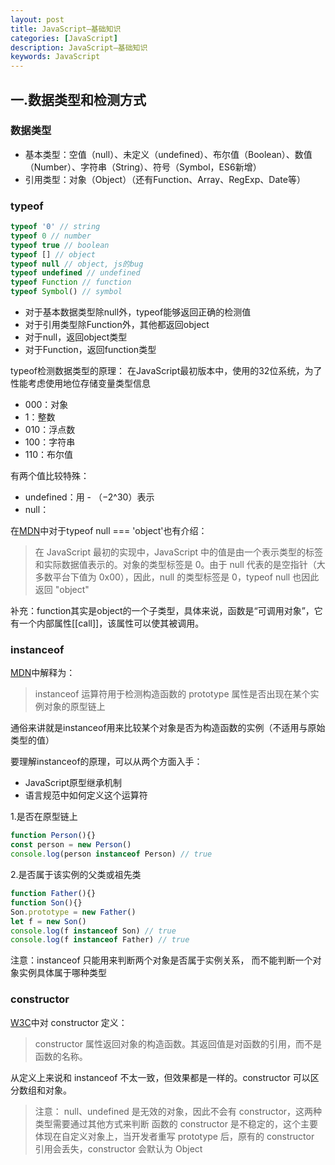 ```yaml
---
layout: post
title: JavaScript—基础知识
categories: [JavaScript]
description: JavaScript—基础知识
keywords: JavaScript
---
```



## 一.数据类型和检测方式

### 数据类型


* 基本类型：空值（null）、未定义（undefined）、布尔值（Boolean）、数值（Number）、字符串（String）、符号（Symbol，ES6新增）
* 引用类型：对象（Object）（还有Function、Array、RegExp、Date等）


### typeof

```js
typeof '0' // string
typeof 0 // number
typeof true // boolean
typeof [] // object
typeof null // object, js的bug
typeof undefined // undefined
typeof Function // function
typeof Symbol() // symbol
```

* 对于基本数据类型除null外，typeof能够返回正确的检测值
* 对于引用类型除Function外，其他都返回object
* 对于null，返回object类型
* 对于Function，返回function类型  

typeof检测数据类型的原理：
在JavaScript最初版本中，使用的32位系统，为了性能考虑使用地位存储变量类型信息

* 000：对象
* 1：整数
* 010：浮点数
* 100：字符串
* 110：布尔值

有两个值比较特殊：
* undefined：用 - （−2^30）表示
* null：

在<a href="https://developer.mozilla.org/zh-CN/docs/Web/JavaScript/Reference/Operators/typeof#null" target="_blank">MDN</a>中对于typeof null === 'object'也有介绍：

>在 JavaScript 最初的实现中，JavaScript 中的值是由一个表示类型的标签和实际数据值表示的。对象的类型标签是 0。由于 null 代表的是空指针（大多数平台下值为 0x00），因此，null 的类型标签是 0，typeof null 也因此返回 "object"

补充：function其实是object的一个子类型，具体来说，函数是“可调用对象”，它有一个内部属性[[call]]，该属性可以使其被调用。  

### instanceof

<a href="https://developer.mozilla.org/zh-CN/docs/Web/JavaScript/Reference/Operators/instanceof" target="_blank">MDN</a>中解释为：

> instanceof 运算符用于检测构造函数的 prototype 属性是否出现在某个实例对象的原型链上

通俗来讲就是instanceof用来比较某个对象是否为构造函数的实例（不适用与原始类型的值）

要理解instanceof的原理，可以从两个方面入手：
* JavaScript原型继承机制
* 语言规范中如何定义这个运算符

1.是否在原型链上

```js
function Person(){}
const person = new Person()
console.log(person instanceof Person) // true
```

2.是否属于该实例的父类或祖先类

```js
function Father(){}
function Son(){}
Son.prototype = new Father()
let f = new Son()
console.log(f instanceof Son) // true
console.log(f instanceof Father) // true
```

注意：instanceof 只能用来判断两个对象是否属于实例关系， 而不能判断一个对象实例具体属于哪种类型

### constructor

<a href="https://www.w3school.com.cn/jsref/jsref_constructor_array.asp" target="_blank">W3C</a>中对 constructor 定义：

> constructor 属性返回对象的构造函数。其返回值是对函数的引用，而不是函数的名称。

从定义上来说和 instanceof 不太一致，但效果都是一样的。constructor 可以区分数组和对象。

> 注意：
> null、undefined 是无效的对象，因此不会有 constructor，这两种类型需要通过其他方式来判断
> 函数的 constructor 是不稳定的，这个主要体现在自定义对象上，当开发者重写 prototype 后，原有的 constructor 引用会丢失，constructor 会默认为 Object

